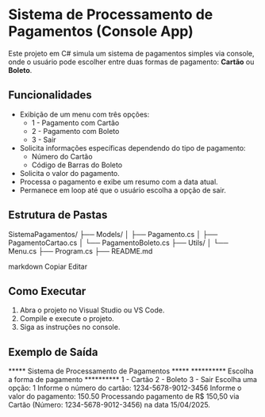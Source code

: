 # Sistema de Processamento de Pagamentos (Console App)

Este projeto em C# simula um sistema de pagamentos simples via console, onde o usuário pode escolher entre duas formas de pagamento: **Cartão** ou **Boleto**.

## Funcionalidades

- Exibição de um menu com três opções:
  - 1 - Pagamento com Cartão
  - 2 - Pagamento com Boleto
  - 3 - Sair
- Solicita informações específicas dependendo do tipo de pagamento:
  - Número do Cartão
  - Código de Barras do Boleto
- Solicita o valor do pagamento.
- Processa o pagamento e exibe um resumo com a data atual.
- Permanece em loop até que o usuário escolha a opção de sair.

## Estrutura de Pastas

SistemaPagamentos/ ├── Models/ │ ├── Pagamento.cs │ ├── PagamentoCartao.cs │ └── PagamentoBoleto.cs ├── Utils/ │ └── Menu.cs ├── Program.cs ├── README.md

markdown
Copiar
Editar

## Como Executar

1. Abra o projeto no Visual Studio ou VS Code.
2. Compile e execute o projeto.
3. Siga as instruções no console.

## Exemplo de Saída

***** Sistema de Processamento de Pagamentos ***** ********** Escolha a forma de pagamento ********** 1 - Cartão 2 - Boleto 3 - Sair Escolha uma opção: 1 Informe o número do cartão: 1234-5678-9012-3456 Informe o valor do pagamento: 150.50 Processando pagamento de R$ 150,50 via Cartão (Número: 1234-5678-9012-3456) na data 15/04/2025.